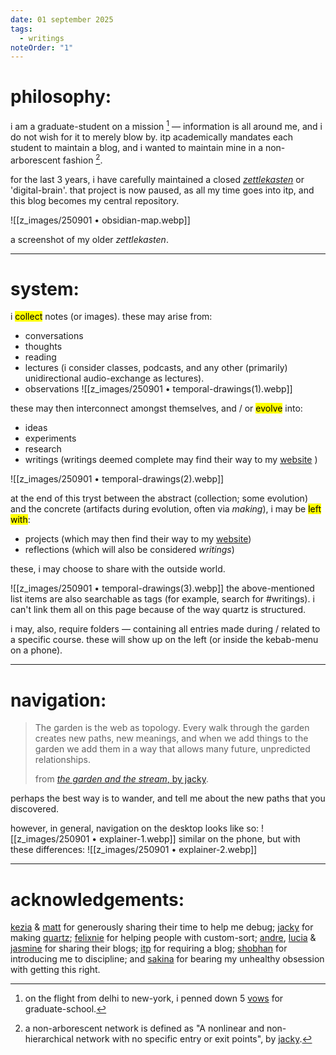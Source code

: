 ```yaml
---
date: 01 september 2025
tags:
  - writings
noteOrder: "1"
---
```

# philosophy: 
i am a graduate-student on a mission [^1] — information is all around me, and i do not wish for it to merely blow by. itp academically mandates each student to maintain a blog, and i wanted to maintain mine in a non-arborescent fashion [^2]. 

for the last 3 years, i have carefully maintained a closed *[zettlekasten](https://en.wikipedia.org/wiki/Zettelkasten)* or 'digital-brain'. that project is now paused, as all my time goes into itp, and this blog becomes my central repository.  

![[z_images/250901 • obsidian-map.webp]]
<figcaption>a screenshot of my older <em>zettlekasten</em>.</figcaption>

---
# system:
i <mark>collect</mark> notes (or images). these may arise from:
- conversations
- thoughts
- reading 
- lectures (i consider classes, podcasts, and any other (primarily) unidirectional audio-exchange as lectures). 
- observations
![[z_images/250901 • temporal-drawings(1).webp]]

these may then interconnect amongst themselves, and / or <mark>evolve</mark> into: 
- ideas
- experiments
- research
- writings (writings deemed complete may find their way to my [website](https://arjunmakesthings.github.io/notes.html) )

![[z_images/250901 • temporal-drawings(2).webp]]

at the end of this tryst between the abstract (collection; some evolution) and the concrete (artifacts during evolution, often via *making*), i may be <mark>left with</mark>: 
- projects (which may then find their way to my [website](https://arjunmakesthings.github.io/projects.html))
- reflections (which will also be considered *writings*)

these, i may choose to share with the outside world. 

![[z_images/250901 • temporal-drawings(3).webp]]
the above-mentioned list items are also searchable as tags (for example, search for #writings). i can't link them all on this page because of the way quartz is structured. 

i may, also, require folders — containing all entries made during / related to a specific course. these will show up on the left (or inside the kebab-menu on a phone). 

---
# navigation:

> The garden is the web as topology. Every walk through the garden creates new paths, new meanings, and when we add things to the garden we add them in a way that allows many future, unpredicted relationships.
> 
> from [*the garden and the stream*, by jacky](https://jzhao.xyz/thoughts/the-garden-and-the-stream).

perhaps the best way is to wander, and tell me about the new paths that you discovered. 

however, in general, navigation on the desktop looks like so: 
![[z_images/250901 • explainer-1.webp]]
similar on the phone, but with these differences: 
![[z_images/250901 • explainer-2.webp]]


---
# acknowledgements: 
[kezia](https://klogs.e-kezia.com/) & [matt](https://mattblanco.me/) for generously sharing their time to help me debug; [jacky](https://jzhao.xyz/) for making [quartz](https://quartz.jzhao.xyz/); [felixnie](https://draftz.felixnie.com/Digital-Garden/Sorting-Objects-in-Explorer) for helping people with custom-sort; [andre](https://andre-lira.com/), [lucia](https://www.lucia-gomez.dev/about-me) & [jasmine](https://www.jnackash.com/) for sharing their blogs; [itp](https://itp.nyu.edu/itp/) for requiring a blog; [shobhan](https://setwrite.in/) for introducing me to discipline; and [sakina](https://www.sakinaattarwala.com/) for bearing my unhealthy obsession with getting this right. 

[^1]: on the flight from delhi to new-york, i penned down 5 [vows](https://arjunmakesthings.github.io/notes/2025_vows-for-graduate-school/page.html) for graduate-school. 

[^2]: a non-arborescent network is defined as "A nonlinear and non-hierarchical network with no specific entry or exit points", by [jacky](https://jzhao.xyz/thoughts/rhizomatic-vs-arborescent).
